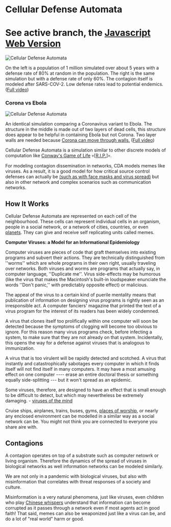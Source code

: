 # Cellular Defense Automata 

# See active branch, the [Javascript Web Version](https://github.com/TheMemeticist/Cellular-Defense-Automata/tree/memeLab)

![Cellular Defense Automata](https://videoapi-muybridge.vimeocdn.com/animated-thumbnails/image/f9f4c335-4399-4afb-bc5e-c7b181cfe1c4.gif?ClientID=vimeo-core-prod&Date=1613775833&Signature=d8c63c17a33efa46f716a1510b8498b01c25744a)

On the left is a population of 1 million simulated over about 5 years with a defense rate of 80% at random in the population. The right is the same simulation but with a defense rate of only 60%. The contagion itself is modeled after SARS-COV-2. Low defense rates lead to potential endemics. ([Full video](https://vimeo.com/514490979))

### Corona vs Ebola

![Cellular Defense Automata](https://videoapi-muybridge.vimeocdn.com/animated-thumbnails/image/a3500cff-a00c-4bed-9b67-3297d6579f4b.gif?ClientID=vimeo-core-prod&Date=1613780686&Signature=7cbeef64d18176a5bac00af39cb12dfd5697b118)

An identical simulation comparing a Coronavirus variant to Ebola. The structure in the middle is made out of two layers of dead cells, this structure does appear to be helpful in containing Ebola but not Corona. Two layer walls are needed because [Corona can move through walls.](https://www.cbc.ca/news/canada/calgary/alberta-senior-citizens-wall-defence-1.5832611) ([Full video](https://vimeo.com/514514010))

Cellular Defense Automata is a simulation similar to other discrete models of computation like [Conway's Game of Life](https://en.wikipedia.org/wiki/Conway%27s_Game_of_Life) 💀[[R.I.P.](https://www.nytimes.com/2020/04/15/technology/john-horton-conway-dead-coronavirus.html)]💀. 

For modeling contagion dissemination in networks, CDA models memes like viruses. As a result, it is a good model for how critical source control defenses can actually be [(such as with face masks and virus  spread)](https://www.ucsf.edu/news/2020/06/417906/still-confused-about-masks-heres-science-behind-how-face-masks-prevent) but also in other network and complex scenarios such as communication networks.

## How It Works

Cellular Defense Automata are represented on each cell of the neighbourhood. These cells can represent individual cells in an organism, people in a social network, or a network of cities, countries, or even [planets](https://en.wikipedia.org/wiki/Panspermia). They can give and receive self replicating units called memes.

**Computer Viruses: a Model for an Informational Epidemiology** 

Computer viruses are pieces of code that graft themselves into existing programs and subvert their actions. They are technically distinguished from ''worms'' which are whole programs in their own right, usually traveling over networks. Both viruses and worms are programs that actually say, in computer language, ''Duplicate me''. Virus side-effects may be humorous (like the virus that makes the Macintosh's built-in loudspeaker enunciate the words ''Don't panic,'' with predictably opposite effect) or malicious.

The appeal of the virus to a certain kind of puerile mentality means that publication of information on designing virus programs is rightly seen as an irresponsible act. A computer fanciers' magazine that printed the text of a virus program for the interest of its readers has been widely condemned.

A virus that clones itself too prolifically within one computer will soon be detected because the symptoms of clogging will become too obvious to ignore. For this reason many virus programs check, before infecting a system, to make sure that they are not already on that system. Incidentally, this opens the way for a defense against viruses that is analogous to immunization.

A virus that is too virulent will be rapidly detected and scotched. A virus that instantly and catastrophically sabotages every computer in which it finds itself will not find itself in many computers. It may have a most amusing effect on one computer ---- erase an entire doctoral thesis or something equally side-splitting --- but it won't spread as an epidemic.

Some viruses, therefore, are designed to have an effect that is small enough to be difficult to detect, but which may nevertheless be extremely damaging. - [viruses of the mind](http://www.inf.fu-berlin.de/lehre/pmo/eng/Dawkins-MindViruses.pdf)

Cruise ships, airplanes, trains, buses, gyms, [places of worship](https://edmonton.ctvnews.ca/alta-pastor-charged-with-violating-public-health-act-still-in-custody-for-refusing-conditions-rcmp-1.5313426), or nearly any enclosed environment can be modelled in a similar way as a social network can be. You might not think you are connected to everyone you share aire with.


## Contagions

A contagion operates on top of a substrate such as computer netowrk or living organism. Therefore the dynamics of the spread of viruses in biological networks as well information networks can be modeled similarly.


We are not only in a pandemic with biological viruses, but also with misinformation that correlates with threat responses of a society and culture.

Misinformation is a very natural phenomena, just like viruses, even children who play [Chinese whispers](https://en.wikipedia.org/wiki/Chinese_whispers) understand that information can become corrupted as it passes through a network even if most agents act in good faith! That said, memes can also be weaponized just like a virus can be, and do a lot of "real world" harm or good.
